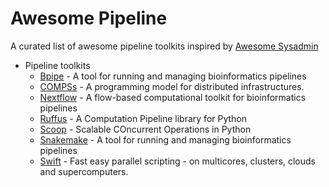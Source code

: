 Awesome Pipeline
================

A curated list of awesome pipeline toolkits inspired by [Awesome Sysadmin](https://github.com/kahun/awesome-sysadmin)

* Pipeline toolkits
  * [Bpipe](https://code.google.com/p/bpipe/) - A tool for running and managing bioinformatics pipelines
  * [COMPSs](http://www.bsc.es/computer-sciences/grid-computing/comp-superscalar) - A programming model for distributed infrastructures.
  * [Nextflow](http://www.nextflow.io) - A flow-based computational toolkit for bioinformatics pipelines 
  * [Ruffus](http://www.ruffus.org.uk) - A Computation Pipeline library for Python
  * [Scoop](https://code.google.com/p/scoop/) - Scalable COncurrent Operations in Python
  * [Snakemake](https://bitbucket.org/johanneskoester/snakemake/wiki/Home) - A tool for running and managing bioinformatics pipelines
  * [Swift](http://swift-lang.org) - Fast easy parallel scripting - on multicores, clusters, clouds and supercomputers.
  
